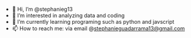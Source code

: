 - 👋 Hi, I’m @stephanieg13
- 👀 I’m interested in analyzing data and coding
- 🌱 I’m currently learning programing such as python and javscript 
- 📫 How to reach me: via email @stephanieguadarrama13@gmail.com
